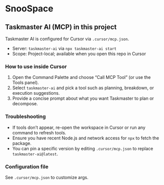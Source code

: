 # SnooSpace

## Taskmaster AI (MCP) in this project

Taskmaster AI is configured for Cursor via `.cursor/mcp.json`.

- Server: `taskmaster-ai` via `npx taskmaster-ai start`
- Scope: Project-local; available when you open this repo in Cursor

### How to use inside Cursor

1. Open the Command Palette and choose “Call MCP Tool” (or use the Tools panel).
2. Select `taskmaster-ai` and pick a tool such as planning, breakdown, or execution suggestions.
3. Provide a concise prompt about what you want Taskmaster to plan or decompose.

### Troubleshooting

- If tools don’t appear, re-open the workspace in Cursor or run any command to refresh tools.
- Ensure you have recent Node.js and network access for `npx` to fetch the package.
- You can pin a specific version by editing `.cursor/mcp.json` to replace `taskmaster-ai@latest`.

### Configuration file

See `.cursor/mcp.json` to customize args.

